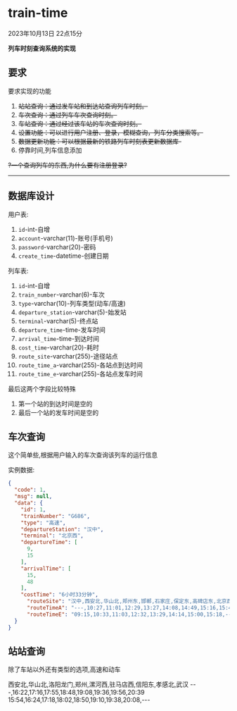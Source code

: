 # train-time

2023年10月13日 22点15分

**列车时刻查询系统的实现**

## 要求

要求实现的功能

1. ~~站站查询：通过发车站和到达站查询列车时刻。~~
2. ~~车次查询：通过列车车次查询时刻。~~
3. ~~车站查询：通过经过该车站的车次查询时刻。~~
4. ~~设置功能：可以进行用户注册、登录，模糊查询，列车分类搜索等。~~
5. ~~数据更新功能：可以根据最新的铁路列车时刻表更新数据库-~~
6. 停靠时间,列车信息添加

~~?一个查询列车的东西,为什么要有注册登录?~~

---

## 数据库设计

用户表:

1. `id`-int-自增
2. `account`-varchar(11)-账号(手机号)
3. `password`-varchar(20)-密码
4. `create_time`-datetime-创建日期

列车表:

1. `id`-int-自增
2. `train_number`-varchar(6)-车次
3. `type`-varchar(10)-列车类型(动车/高速)
4. `departure_station`-varchar(5)-始发站
5. `terminal`-varchar(5)-终点站
6. `departure_time`-time-发车时间
7. `arrival_time`-time-到达时间
8. `cost_time`-varchar(20)-耗时
9. `route_site`-varchar(255)-途径站点
10. `route_time_a`-varchar(255)-各站点到达时间
11. `route_time_e`-varchar(255)-各站点发车时间

最后这两个字段比较特殊

1. 第一个站的到达时间是空的
2. 最后一个站的发车时间是空的

## 车次查询

这个简单些,根据用户输入的车次查询该列车的运行信息

实例数据:

```json
{
  "code": 1,
  "msg": null,
  "data": {
    "id": 1,
    "trainNumber": "G686",
    "type": "高速",
    "departureStation": "汉中",
    "terminal": "北京西",
    "departureTime": [
      9,
      15
    ],
    "arrivalTime": [
      15,
      48
    ],
    "costTime": "6小时33分钟",
      "routeSite": "汉中,西安北,华山北,郑州东,邯郸,石家庄,保定东,高碑店东,北京西",
      "routeTimeA": "---,10:27,11:01,12:29,13:27,14:08,14:49,15:16,15:48",
      "routeTimeE": "09:15,10:33,11:03,12:32,13:29,14:14,15:00,15:18,---"
  }
}
```

## 站站查询

除了车站以外还有类型的选项,高速和动车


西安北,华山北,洛阳龙门,郑州,漯河西,驻马店西,信阳东,孝感北,武汉
---,16:22,17:16,17:55,18:48,19:08,19:36,19:56,20:39
15:54,16:24,17:18,18:02,18:50,19:10,19:38,20:08,---